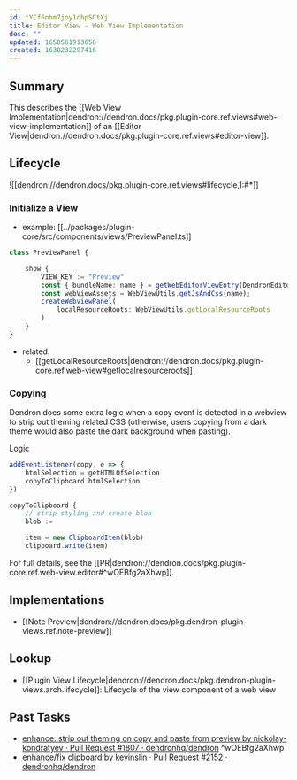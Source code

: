 ```yaml
---
id: tYCf6nhm7joy1chpSCtXj
title: Editor View - Web View Implementation
desc: ""
updated: 1650561913658
created: 1638232297416
---
```


## Summary

This describes the [[Web View Implementation|dendron://dendron.docs/pkg.plugin-core.ref.views#web-view-implementation]] of an [[Editor View|dendron://dendron.docs/pkg.plugin-core.ref.views#editor-view]].

## Lifecycle

![[dendron://dendron.docs/pkg.plugin-core.ref.views#lifecycle,1:#*]]

### Initialize a View

- example: [[../packages/plugin-core/src/components/views/PreviewPanel.ts]]

```ts
class PreviewPanel {

    show {
        VIEW_KEY := "Preview"
        const { bundleName: name } = getWebEditorViewEntry(DendronEditorViewKey[KEY]);
        const webViewAssets = WebViewUtils.getJsAndCss(name);
        createWebviewPanel(
            localResourceRoots: WebViewUtils.getLocalResourceRoots
        )
    }
}
```

- related:
  - [[getLocalResourceRoots|dendron://dendron.docs/pkg.plugin-core.ref.web-view#getlocalresourceroots]]

### Copying

Dendron does some extra logic when a copy event is detected in a webview to strip out theming related CSS (otherwise, users copying from a dark theme would also paste the dark background when pasting).

Logic

```ts
addEventListener(copy, e => {
    htmlSelection = getHTMLOfSelection
    copyToClipboard htmlSelection
})

copyToClipboard {
    // strip styling and create blob
    blob :=

    item = new ClipboardItem(blob)
    clipboard.write(item)

```

For full details, see the [[PR|dendron://dendron.docs/pkg.plugin-core.ref.web-view.editor#^wOEBfg2aXhwp]].

## Implementations

- [[Note Preview|dendron://dendron.docs/pkg.dendron-plugin-views.ref.note-preview]]

## Lookup

- [[Plugin View Lifecycle|dendron://dendron.docs/pkg.dendron-plugin-views.arch.lifecycle]]: Lifecycle of the view component of a web view

## Past Tasks

- [enhance: strip out theming on copy and paste from preview by nickolay-kondratyev · Pull Request #1807 · dendronhq/dendron](https://github.com/dendronhq/dendron/pull/1807) ^wOEBfg2aXhwp
- [enhance/fix clipboard by kevinslin · Pull Request #2152 · dendronhq/dendron](https://github.com/dendronhq/dendron/pull/2152)
